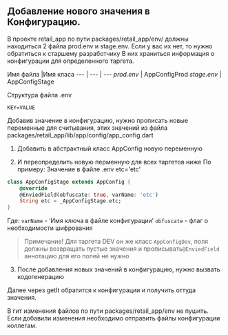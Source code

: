 ## Добавление нового значения в Конфигурацию.

В проекте retail_app по пути packages/retail_app/env/ должны находиться 2 файла prod.env и stage.env. Если у вас их нет, то нужно обратиться к старшему разработчику
В них храниться информация о конфигурации для определенного таргета.

Имя файла  |Имя  класа
--- | --- | ---
*prod.env* |    AppConfigProd
*stage.env*  | AppConfigStage

Структура файла .env
```.env
KEY=VALUE
```
Добавив значение в конфигурацию, нужно прописать новые переменные для считывания, этих значений из файла
packages/retail_app/lib/app/config/app_config.dart

1. Добавить в абстрактный класс AppConfig новую переменную

2.  И переопределить новую перменную для всех таргетов ниже
По примеру:
Значение в файле .env
etc='etc’
```dart
class AppConfigStage extends AppConfig {
	@override
	@EnviedField(obfuscate: true, varName: 'etc')
	String etc = _AppConfigStage.etc;
}
```
Где:
`varName` - ‘Имя ключа в файле конфигурации’
`obfuscate` - флаг о необходимости шифрования
> Примечание!
Для таргета DEV он же класс `AppConfigDev`, поля должны возвращать пустые значения и прописывать`@EnviedField` аннотацию для его полей не нужно

3. После добавления новых значений в конфигурацию, нужно вызвать кодогенерацию

Далее через getIt обратится к конфигурации и получить оттуда значения.

В гит изменения файлов по пути packages/retail_app/env не пушить. Если добавили изменения необходимо отправить файлы конфигурации коллегам.
